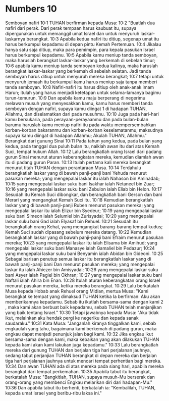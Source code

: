 # Numbers 10
Semboyan nafiri
10:1 TUHAN berfirman kepada Musa:
10:2 "Buatlah dua nafiri dari perak. Dari perak tempaan harus kaubuat itu, supaya dipergunakan untuk memanggil umat Israel dan untuk menyuruh laskar-laskarnya berangkat.
10:3 Apabila kedua nafiri itu ditiup, segenap umat itu harus berkumpul kepadamu di depan pintu Kemah Pertemuan.
10:4 Jikalau hanya satu saja ditiup, maka para pemimpin, para kepala pasukan Israel harus berkumpul kepadamu.
10:5 Apabila kamu meniup tanda semboyan, maka haruslah berangkat laskar-laskar yang berkemah di sebelah timur;
10:6 apabila kamu meniup tanda semboyan kedua kalinya, maka haruslah berangkat laskar-laskar yang berkemah di sebelah selatan. Jadi tanda semboyan harus ditiup untuk menyuruh mereka berangkat;
10:7 tetapi untuk menyuruh jemaah itu berkumpul kamu harus meniup saja tanpa memberi tanda semboyan.
10:8 Nafiri-nafiri itu harus ditiup oleh anak-anak imam Harun; itulah yang harus menjadi ketetapan untuk selama-lamanya bagimu turun-temurun.
10:9 Dan apabila kamu maju berperang di negerimu melawan musuh yang menyesakkan kamu, kamu harus memberi tanda semboyan dengan nafiri, supaya kamu diingat 1  di hadapan TUHAN, Allahmu, dan diselamatkan dari pada musuhmu.
10:10 Juga pada hari-hari kamu bersukaria, pada perayaan-perayaanmu dan pada bulan-bulan barumu haruslah kamu meniup nafiri itu pada waktu mempersembahkan korban-korban bakaranmu dan korban-korban keselamatanmu; maksudnya supaya kamu diingat di hadapan Allahmu; Akulah TUHAN, Allahmu."
Berangkat dari gunung Sinai
10:11 Pada tahun yang kedua, pada bulan yang kedua, pada tanggal dua puluh bulan itu, naiklah awan itu dari atas Kemah Suci, tempat hukum Allah.
10:12 Lalu berangkatlah orang Israel dari padang gurun Sinai menurut aturan keberangkatan mereka, kemudian diamlah awan itu di padang gurun Paran.
10:13 Itulah pertama kali mereka berangkat menurut titah TUHAN dengan perantaraan Musa.
10:14 Terdahulu berangkatlah laskar yang di bawah panji-panji bani Yehuda menurut pasukan mereka; yang mengepalai laskar itu ialah Nahason bin Aminadab;
10:15 yang mengepalai laskar suku bani Isakhar ialah Netaneel bin Zuar;
10:16 yang mengepalai laskar suku bani Zebulon ialah Eliab bin Helon.
10:17 Sesudah itu Kemah Suci dibongkar, dan berangkatlah bani Gerson dan bani Merari yang mengangkat Kemah Suci itu.
10:18 Kemudian berangkatlah laskar yang di bawah panji-panji Ruben menurut pasukan mereka; yang mengepalai laskar itu ialah Elizur bin Syedeur;
10:19 yang mengepalai laskar suku bani Simeon ialah Selumiel bin Zurisyadai;
10:20 yang mengepalai laskar suku bani Gad ialah Elyasaf bin Rehuel.
10:21 Sesudah itu berangkatlah orang Kehat, yang mengangkat barang-barang tempat kudus; Kemah Suci sudah dipasang sebelum mereka datang.
10:22 Kemudian berangkatlah laskar yang di bawah panji-panji bani Efraim menurut pasukan mereka;
10:23 yang mengepalai laskar itu ialah Elisama bin Amihud; yang mengepalai laskar suku bani Manasye ialah Gamaliel bin Pedazur;
10:24 yang mengepalai laskar suku bani Benyamin ialah Abidan bin Gideoni.
10:25 Sebagai barisan penutup semua laskar itu berangkatlah laskar yang di bawah panji-panji bani Dan menurut pasukan mereka; yang mengepalai laskar itu ialah Ahiezer bin Amisyadai;
10:26 yang mengepalai laskar suku bani Asyer ialah Pagiel bin Okhran;
10:27 yang mengepalai laskar suku bani Naftali ialah Ahira bin Enan.
10:28 Itulah aturan keberangkatan orang Israel menurut pasukan mereka, ketika mereka berangkat.
10:29 Lalu berkatalah Musa kepada Hobab anak Rehuel orang Midian, mertua Musa: "Kami berangkat ke tempat yang dimaksud TUHAN ketika Ia berfirman: Aku akan memberikannya kepadamu. Sebab itu ikutlah bersama-sama dengan kami 2 , maka kami akan berbuat baik kepadamu, sebab TUHAN telah menjanjikan yang baik tentang Israel."
10:30 Tetapi jawabnya kepada Musa: "Aku tidak ikut, melainkan aku hendak pergi ke negeriku dan kepada sanak saudaraku."
10:31 Kata Musa: "Janganlah kiranya tinggalkan kami, sebab engkaulah yang tahu, bagaimana kami berkemah di padang gurun, maka engkau dapat menjadi penunjuk jalan bagi kami.
10:32 Jika engkau ikut bersama-sama dengan kami, maka kebaikan yang akan dilakukan TUHAN kepada kami akan kami lakukan juga kepadamu."
10:33 Lalu berangkatlah mereka dari gunung TUHAN dan berjalan tiga hari perjalanan jauhnya, sedang tabut perjanjian TUHAN berangkat di depan mereka dan berjalan tiga hari perjalanan jauhnya untuk mencari tempat perhentian bagi mereka.
10:34 Dan awan TUHAN ada di atas mereka pada siang hari, apabila mereka berangkat dari tempat perkemahan.
10:35 Apabila tabut itu berangkat, berkatalah Musa: "Bangkitlah, TUHAN, supaya musuh-Mu berserak dan orang-orang yang membenci Engkau melarikan diri dari hadapan-Mu."
10:36 Dan apabila tabut itu berhenti, berkatalah ia: "Kembalilah, TUHAN, kepada umat Israel yang beribu-ribu laksa ini."
     
